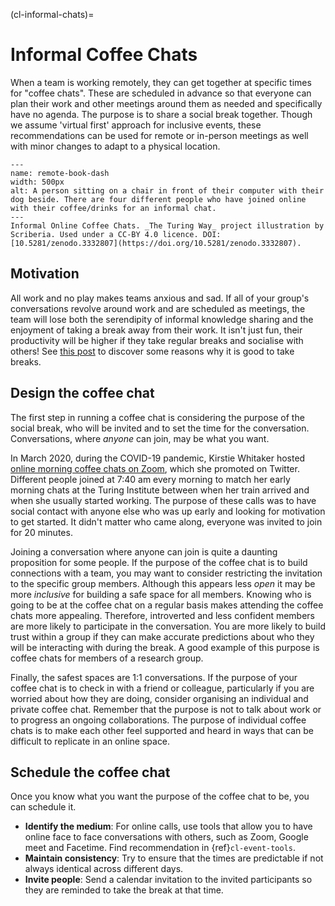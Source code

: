 (cl-informal-chats)=
# Informal Coffee Chats

When a team is working remotely, they can get together at specific times for "coffee chats". These are scheduled in advance so that everyone can plan their work and other meetings around them as needed and specifically have no agenda. The purpose is to share a social break together. Though we assume 'virtual first' approach for inclusive events, these recommendations can be used for remote or in-person meetings as well with minor changes to adapt to a physical location.

```{figure} ../figures/remote-book-dash.*
---
name: remote-book-dash
width: 500px
alt: A person sitting on a chair in front of their computer with their dog beside. There are four different people who have joined online with their coffee/drinks for an informal chat.
---
Informal Online Coffee Chats. _The Turing Way_ project illustration by Scriberia. Used under a CC-BY 4.0 licence. DOI: [10.5281/zenodo.3332807](https://doi.org/10.5281/zenodo.3332807).
```

## Motivation

All work and no play makes teams anxious and sad. If all of your group's conversations revolve around work and are scheduled as meetings, the team will lose both the serendipity of informal knowledge sharing and the enjoyment of taking a break away from their work. It isn't just fun, their productivity will be higher if they take regular breaks and socialise with others! See [this post](https://buffer.com/resources/science-taking-breaks-at-work/) to discover some reasons why it is good to take breaks.

## Design the coffee chat

The first step in running a coffee chat is considering the purpose of the social break, who will be invited and to set the time for the conversation. Conversations, where *anyone* can join, may be what you want.

In March 2020, during the COVID-19 pandemic, Kirstie Whitaker hosted [online morning coffee chats on Zoom](https://twitter.com/kirstie_j/status/1239455513080926208?s=20), which she promoted on Twitter. Different people joined at 7:40 am every morning to match her early morning chats at the Turing Institute between when her train arrived and when she usually started working. The purpose of these calls was to have social contact with anyone else who was up early and looking for motivation to get started. It didn't matter who came along, everyone was invited to join for 20 minutes.

Joining a conversation where anyone can join is quite a daunting proposition for some people. If the purpose of the coffee chat is to build connections with a team, you may want to consider restricting the invitation to the specific group members. Although this appears less *open* it may be more *inclusive* for building a safe space for all members. Knowing who is going to be at the coffee chat on a regular basis makes attending the coffee chats more appealing. Therefore, introverted and less confident members are more likely to participate in the conversation. You are more likely to build trust within a group if they can make accurate predictions about who they will be interacting with during the break. A good example of this purpose is coffee chats for members of a research group.

Finally, the safest spaces are 1:1 conversations. If the purpose of your coffee chat is to check in with a friend or colleague, particularly if you are worried about how they are doing, consider organising an individual and private coffee chat. Remember that the purpose is not to talk about work or to progress an ongoing collaborations. The purpose of individual coffee chats is to make each other feel supported and heard in ways that can be difficult to replicate in an online space.

## Schedule the coffee chat

Once you know what you want the purpose of the coffee chat to be, you can schedule it.

- **Identify the medium**: For online calls, use tools that allow you to have online face to face conversations with others, such as Zoom, Google meet and Facetime. Find recommendation in {ref}`cl-event-tools`.
- **Maintain consistency**: Try to ensure that the times are predictable if not always identical across different days.
- **Invite people**: Send a calendar invitation to the invited participants so they are reminded to take the break at that time.
